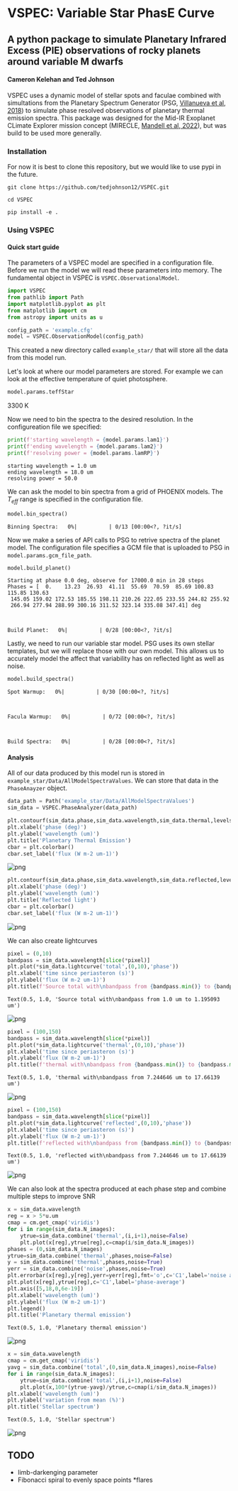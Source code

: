 # VSPEC: Variable Star PhasE Curve

## A python package to simulate Planetary Infrared Excess (PIE) observations of rocky planets around variable M dwarfs

#### Cameron Kelehan and Ted Johnson

VSPEC uses a dynamic model of stellar spots and faculae combined with simultations from the Planetary Spectrum Generator (PSG, [Villanueva et al, 2018](https://ui.adsabs.harvard.edu/abs/2018JQSRT.217...86V/abstract)) to simulate phase resolved observations of planetary thermal emission spectra. This package was designed for the Mid-IR Exoplanet CLimate Explorer mission concept (MIRECLE, [Mandell et al, 2022](https://ui.adsabs.harvard.edu/abs/2022AJ....164..176M/abstract)), but was build to be used more generally.

### Installation

For now it is best to clone this repository, but we would like to use pypi in the future.

`git clone https://github.com/tedjohnson12/VSPEC.git`

`cd VSPEC`

`pip install -e .`

### Using VSPEC

#### Quick start guide

The parameters of a VSPEC model are specified in a configuration file. Before we run the model we will read these parameters into memory. The fundamental object in VSPEC is `VSPEC.ObservationalModel`.


```python
import VSPEC
from pathlib import Path
import matplotlib.pyplot as plt
from matplotlib import cm
from astropy import units as u
```


```python
config_path = 'example.cfg'
model = VSPEC.ObservationModel(config_path)
```

This created a new directory called `example_star/` that will store all the data from this model run.

Let's look at where our model parameters are stored. For example we can look at the effective temperature of quiet photosphere.


```python
model.params.teffStar
```




$3300 \; \mathrm{K}$



Now we need to bin the spectra to the desired resolution. In the configureation file we specified:


```python
print(f'starting wavelength = {model.params.lam1}')
print(f'ending wavelength = {model.params.lam2}')
print(f'resolving power = {model.params.lamRP}')
```

    starting wavelength = 1.0 um
    ending wavelength = 18.0 um
    resolving power = 50.0


We can ask the model to bin spectra from a grid of PHOENIX models. The $T_{eff}$ range is specified in the configuration file.


```python
model.bin_spectra()
```


    Binning Spectra:   0%|          | 0/13 [00:00<?, ?it/s]


Now we make a series of API calls to PSG to retrive spectra of the planet model. The configuration file specifies a GCM file that is uploaded to PSG in `model.params.gcm_file_path`.


```python
model.build_planet()
```

    Starting at phase 0.0 deg, observe for 17000.0 min in 28 steps
    Phases = [  0.    13.23  26.93  41.11  55.69  70.59  85.69 100.83 115.85 130.63
     145.05 159.02 172.53 185.55 198.11 210.26 222.05 233.55 244.82 255.92
     266.94 277.94 288.99 300.16 311.52 323.14 335.08 347.41] deg



    Build Planet:   0%|          | 0/28 [00:00<?, ?it/s]


Lastly, we need to run our variable star model. PSG uses its own stellar templates, but we will replace those with our own model. This allows us to accurately model the affect that variability has on reflected light as well as noise.


```python
model.build_spectra()
```


    Spot Warmup:   0%|          | 0/30 [00:00<?, ?it/s]



    Facula Warmup:   0%|          | 0/72 [00:00<?, ?it/s]



    Build Spectra:   0%|          | 0/28 [00:00<?, ?it/s]


#### Analysis

All of our data produced by this model run is stored in `example_star/Data/AllModelSpectraValues`. We can store that data in the `PhaseAnayzer` object.


```python
data_path = Path('example_star/Data/AllModelSpectraValues')
sim_data = VSPEC.PhaseAnalyzer(data_path)
```


```python
plt.contourf(sim_data.phase,sim_data.wavelength,sim_data.thermal,levels=60)
plt.xlabel('phase (deg)')
plt.ylabel('wavelength (um)')
plt.title('Planetary Thermal Emission')
cbar = plt.colorbar()
cbar.set_label('flux (W m-2 um-1)')
```


    
![png](readme_files/readme_17_0.png)
    



```python
plt.contourf(sim_data.phase,sim_data.wavelength,sim_data.reflected,levels=60)
plt.xlabel('phase (deg)')
plt.ylabel('wavelength (um)')
plt.title('Reflected light')
cbar = plt.colorbar()
cbar.set_label('flux (W m-2 um-1)')
```


    
![png](readme_files/readme_18_0.png)
    


We can also create lightcurves


```python
pixel = (0,10)
bandpass = sim_data.wavelength[slice(*pixel)]
plt.plot(*sim_data.lightcurve('total',(0,10),'phase'))
plt.xlabel('time since periasteron (s)')
plt.ylabel('flux (W m-2 um-1)')
plt.title(f'Source total with\nbandpass from {bandpass.min()} to {bandpass.max()}')
```




    Text(0.5, 1.0, 'Source total with\nbandpass from 1.0 um to 1.195093 um')




    
![png](readme_files/readme_20_1.png)
    



```python
pixel = (100,150)
bandpass = sim_data.wavelength[slice(*pixel)]
plt.plot(*sim_data.lightcurve('thermal',(0,10),'phase'))
plt.xlabel('time since periasteron (s)')
plt.ylabel('flux (W m-2 um-1)')
plt.title(f'thermal with\nbandpass from {bandpass.min()} to {bandpass.max()}')
```




    Text(0.5, 1.0, 'thermal with\nbandpass from 7.244646 um to 17.66139 um')




    
![png](readme_files/readme_21_1.png)
    



```python
pixel = (100,150)
bandpass = sim_data.wavelength[slice(*pixel)]
plt.plot(*sim_data.lightcurve('reflected',(0,10),'phase'))
plt.xlabel('time since periasteron (s)')
plt.ylabel('flux (W m-2 um-1)')
plt.title(f'reflected with\nbandpass from {bandpass.min()} to {bandpass.max()}')
```




    Text(0.5, 1.0, 'reflected with\nbandpass from 7.244646 um to 17.66139 um')




    
![png](readme_files/readme_22_1.png)
    


We can also look at the spectra produced at each phase step and combine multiple steps to improve SNR


```python
x = sim_data.wavelength
reg = x > 5*u.um
cmap = cm.get_cmap('viridis')
for i in range(sim_data.N_images):
    ytrue=sim_data.combine('thermal',(i,i+1),noise=False)
    plt.plot(x[reg],ytrue[reg],c=cmap(i/sim_data.N_images))
phases = (0,sim_data.N_images)
ytrue=sim_data.combine('thermal',phases,noise=False)
y = sim_data.combine('thermal',phases,noise=True)
yerr = sim_data.combine('noise',phases,noise=True)
plt.errorbar(x[reg],y[reg],yerr=yerr[reg],fmt='o',c='C1',label='noise added')
plt.plot(x[reg],ytrue[reg],c='C1',label='phase-average')
plt.axis([5,18,0,6e-19])
plt.xlabel('wavelength (um)')
plt.ylabel('flux (W m-2 um-1)')
plt.legend()
plt.title('Planetary thermal emission')
```




    Text(0.5, 1.0, 'Planetary thermal emission')




    
![png](readme_files/readme_24_1.png)
    



```python
x = sim_data.wavelength
cmap = cm.get_cmap('viridis')
yavg = sim_data.combine('total',(0,sim_data.N_images),noise=False)
for i in range(sim_data.N_images):
    ytrue=sim_data.combine('total',(i,i+1),noise=False)
    plt.plot(x,100*(ytrue-yavg)/ytrue,c=cmap(i/sim_data.N_images))
plt.xlabel('wavelength (um)')
plt.ylabel('variation from mean (%)')
plt.title('Stellar spectrum')

```




    Text(0.5, 1.0, 'Stellar spectrum')




    
![png](readme_files/readme_25_1.png)
    



## TODO

* limb-darkenging parameter
* Fibonacci spiral to evenly space points
*flares
